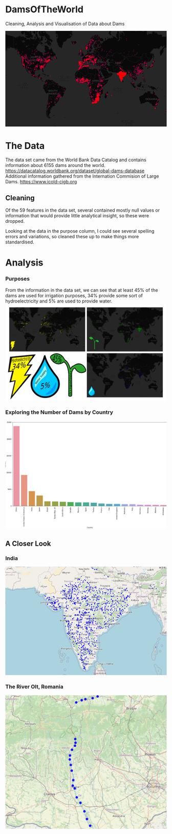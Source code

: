 # DamsOfTheWorld
Cleaning, Analysis and Visualisation of Data about Dams

![All Dams](DamImages/AllDams.png?raw=true "All Dams")

# The Data

The data set came from the World Bank Data Catalog and contains information about 6155 dams around the world.
https://datacatalog.worldbank.org/dataset/global-dams-database
Additional information gathered from the Internation Commision of Large Dams.
https://www.icold-cigb.org

## Cleaning

Of the 59 features in the data set, several contained mostly null values or information that would provide little analytical insight, so these were dropped.

Looking at the data in the purpose column, I could see several spelling errors and variations, so cleaned these up to make things more standardised. 

# Analysis

### Purposes

From the information in the data set, we can see that at least 45% of the dams are used for irrigation purposes, 34% provide some sort of hydroelectricity and 5% are used to provide water.
![Purposes](DamImages/Purposes.png?raw=true "Purposes")

### Exploring the Number of Dams by Country


![Countries Top 10](DamImages/NumberPerCountry.png?raw=true "Dams by Country Top 20")

## A Closer Look
### India
![India](DamImages/IndiaAll.png?raw=true "India")

### The River Olt, Romania 

![River Olt](DamImages/RiverOrt.png?raw=true "River Olt")


